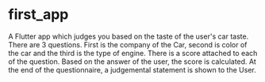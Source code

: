 # first_app

A Flutter app which judges you based on the taste of the user's car taste. 
There are 3 questions. First is the company of the Car, second is color of the car and the third is the type of engine. 
There is a score attached to each of the question. Based on the answer of the user, the score is calculated. 
At the end of the questionnaire, a judgemental statement is shown to the User.

